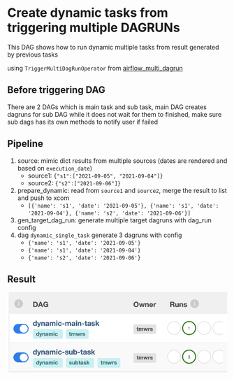 # Create dynamic tasks from triggering multiple DAGRUNs

This DAG shows how to run dynamic multiple tasks from result generated by previous tasks

using `TriggerMultiDagRunOperator` from [airflow_multi_dagrun](https://github.com/mastak/airflow_multi_dagrun)

## Before triggering DAG

There are 2 DAGs which is main task and sub task, main DAG creates dagruns for sub DAG while it does not wait for them to finished, make sure sub dags has its own methods to notify user if failed

## Pipeline

1. source: mimic dict results from multiple sources (dates are rendered and based on `execution_date`)
    * source1: `{"s1":["2021-09-05", "2021-09-04"]}`
    * source2: `{"s2":["2021-09-06"]}`
2. prepare_dynamic: read from `source1` and `source2`, merge the result to list and push to xcom
    * `[{'name': 's1', 'date': '2021-09-05'}, {'name': 's1', 'date': '2021-09-04'}, {'name': 's2', 'date': '2021-09-06'}]`
3. gen_target_dag_run: generate multiple target dagruns with dag_run config
4. dag `dynamic_single_task` generate 3 dagruns with config
    * `{'name': 's1', 'date': '2021-09-05'}`
    * `{'name': 's1', 'date': '2021-09-04'}`
    * `{'name': 's2', 'date': '2021-09-06'}`

## Result

![](./multi-dagrun.png)
